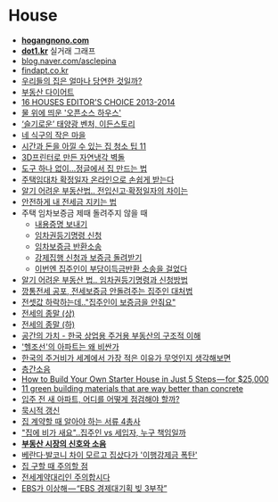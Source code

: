 House
=====

* **[hogangnono.com](https://hogangnono.com/)**
* **[dot1.kr](http://www.dot1.kr/)** 실거래 그래프
* [blog.naver.com/asclepina](https://blog.naver.com/asclepina)
* [findapt.co.kr](http://www.findapt.co.kr/)
* [우리들의 집은 얼마나 당연한 것일까?](http://ppss.kr/archives/52124)
* [부동산 다이어트](http://www.bdsdiet.com/)
* [16 HOUSES EDITOR'S CHOICE 2013-2014](http://media.daum.net/life/living/photo/newsview?newsId=20141219152413243)
* [물 위에 띄운 '오픈소스 하우스'](http://www.huffingtonpost.kr/asadal/story_b_7002782.html)
* [‘슬기로운’ 태양광 벤처, 이든스토리](http://www.bloter.net/archives/225391)
* [네 식구의 작은 마을](http://media.daum.net/life/living/photo/newsview?newsId=20150515150449717)
* [시간과 돈을 아낄 수 있는 집 청소 팁 11](http://www.huffingtonpost.kr/2015/06/11/story_n_7558448.html)
* [3D프린터로 만든 자연냉각 벽돌](http://techholic.co.kr/archives/34567)
* [도구 하나 없이…정글에서 집 만드는 법](http://techholic.co.kr/archives/40372)
* [주택임대차 확정일자 온라인으로 손쉽게 받는다](http://www.huffingtonpost.kr/2015/09/13/story_n_8128570.html)
* [알기 어려운 부동산법.. 전입신고·확정일자의 차이는](https://news.v.daum.net/v/20181102130216733)
* [안전하게 내 전세금 지키는 법](http://realestate.daum.net/news/detail/main/20180224080055530)
* 주택 임차보증금 제때 돌려주지 않을 때
  * [내용증명 보내기](http://slownews.kr/46462)
  * [임차권등기명령 신청](http://slownews.kr/46707)
  * [임차보증금 반환소송](http://slownews.kr/47864)
  * [강제집행 신청과 보증금 돌려받기](http://slownews.kr/54557)
  * [이번엔 집주인이 부당이득금반환 소송을 걸었다](http://slownews.kr/57229)
* [알기 어려운 부동산 법.. 임차권등기명령과 신청방법](http://realestate.daum.net/news/detail/main/20181122091911072)
* [깡통전세 공포, 전세보증금 안돌려주는 집주인 대처법](http://board.realestate.daum.net/gaia/do/estate/power/read?bbsId=power&articleId=2048)
* [전셋값 하락하는데.."집주인이 보증금을 안줘요"](http://realestate.daum.net/news/detail/main/20181102040003773)
* [전세의 종말 (상)](https://brunch.co.kr/@zip/28)
* [전세의 종말 (하)](https://brunch.co.kr/@zip/30)
* [공간의 가치 - 한국 상업용 주거용 부동산의 구조적 이해](http://www.valueofspace.com/wordpress/)
* ['헬조선'의 아파트는 왜 비싼가](https://storyfunding.daum.net/project/1589/episodes)
* [한국의 주거비가 세계에서 가장 적은 이유가 무엇인지 생각해보면](https://www.clien.net/service/board/park/11718623)
* [층간소음](http://oneclick.law.go.kr/CSP/CSP/CnpClsMain.laf?popMenu=ov&csmSeq=549&ccfNo=7&cciNo=1&cnpClsNo=1)
* [How to Build Your Own Starter House in Just 5 Steps — for $25,000](https://medium.com/ted-fellows/how-to-build-your-own-starter-house-in-just-5-steps-for-25-000-861821051131)
* [11 green building materials that are way better than concrete](http://inhabitat.com/11-green-building-materials-that-are-way-better-than-concrete/)
* [입주 전 새 아파트, 어디를 어떻게 점검해야 할까?](http://board.realestate.daum.net/gaia/do/estate/power/read?bbsId=power&articleId=1011&pageIndex=1)
* [묵시적 갱신](https://blog.naver.com/cy4028/221146795130)
* [집 계약할 때 알아야 하는 서류 4총사](http://move.realestate.daum.net/tipview.asp?idx=46)
* ["집에 비가 새요"..집주인 vs 세입자, 누구 책임일까](http://v.media.daum.net/v/20180712051510817)
* **[부동산 시장의 신호와 소음](https://brunch.co.kr/@charlieoppa86/33)**
* [베란다·발코니 차이 모르고 집샀다가 '이행강제금 폭탄'](https://news.v.daum.net/v/20181023040105309)
* [집 구할 때 주의할 점](https://imgur.com/a/3eCbRa2)
* [전세계약대리인 주의합시다](https://blog.naver.com/hs-villa/221320279967)
* [EBS가 이상해 — “EBS 경제대기획 빚 3부작”](https://medium.com/@ghilbut/ebs%EA%B0%80-%EB%A7%8E%EC%9D%B4-%EC%95%84%ED%8C%8C-ebs-%EA%B2%BD%EC%A0%9C%EB%8C%80%EA%B8%B0%ED%9A%8D-%EB%B9%9A-3%EB%B6%80%EC%9E%91-6ddb8a45e4d)
